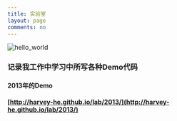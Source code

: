 ```yaml
---
title: 实验室
layout: page
comments: no
---
```

![hello_world](https://f.cloud.github.com/assets/1904938/1071039/b4a08f7a-146b-11e3-9836-1b93af442de8.jpg)


### 记录我工作中学习中所写各种Demo代码

#### 2013年的Demo

#### [http://harvey-he.github.io/lab/2013/](http://harvey-he.github.io/lab/2013/)